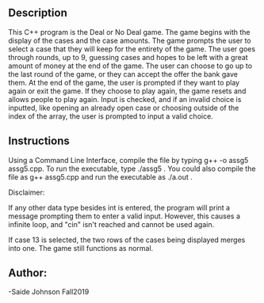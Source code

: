 Description
--------------------------------------------
This C++ program is the Deal or No Deal game. The game begins with the display of the cases and the case amounts. The game
prompts the user to select a case that they will keep for the entirety of the game. The user goes through rounds, up to 9,
guessing cases and hopes to be left with a great amount of money at the end of the game. The user can choose to go up to the
last round of the game, or they can accept the offer the bank gave them. At the end of the game, the user is prompted if they
want to play again or exit the game. If they choose to play again, the game resets and allows people to play again. Input is checked,
and if an invalid choice is inputted, like opening an already open case or choosing outside of the index of the array, the user is
prompted to input a valid choice.
 
Instructions
--------------------------------------------
Using a Command Line Interface, compile the file by typing g++ -o assg5 assg5.cpp. To run the executable, type ./assg5 .
You could also compile the file as g++ assg5.cpp and run the executable as ./a.out .  

Disclaimer:

If any other data type besides int is entered, the program will print a message prompting them to enter a valid input. 
However, this causes a infinite loop, and "cin" isn't reached and cannot be used again.  

If case 13 is selected, the two rows of the cases being displayed merges into one. The game still functions as normal.


Author:
--------------------------------------------
-Saide Johnson
 Fall2019
